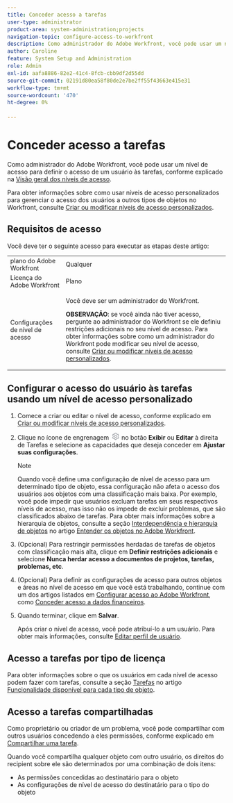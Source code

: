 ```yaml
---
title: Conceder acesso a tarefas
user-type: administrator
product-area: system-administration;projects
navigation-topic: configure-access-to-workfront
description: Como administrador do Adobe Workfront, você pode usar um nível de acesso para definir o acesso de um usuário às tarefas no Workfront.
author: Caroline
feature: System Setup and Administration
role: Admin
exl-id: aafa8886-82e2-41c4-8fcb-cbb9df2d55dd
source-git-commit: 02191d80ea58f80de2e7be2ff55f43663e415e31
workflow-type: tm+mt
source-wordcount: '470'
ht-degree: 0%

---
```


# Conceder acesso a tarefas

Como administrador do Adobe Workfront, você pode usar um nível de acesso para definir o acesso de um usuário às tarefas, conforme explicado na [Visão geral dos níveis de acesso](../../../administration-and-setup/add-users/access-levels-and-object-permissions/access-levels-overview.md).

Para obter informações sobre como usar níveis de acesso personalizados para gerenciar o acesso dos usuários a outros tipos de objetos no Workfront, consulte [Criar ou modificar níveis de acesso personalizados](../../../administration-and-setup/add-users/configure-and-grant-access/create-modify-access-levels.md).

## Requisitos de acesso

Você deve ter o seguinte acesso para executar as etapas deste artigo:

<table style="table-layout:auto"> 
 <col> 
 <col> 
 <tbody> 
  <tr> 
   <td role="rowheader">plano do Adobe Workfront</td> 
   <td>Qualquer</td> 
  </tr> 
  <tr> 
   <td role="rowheader">Licença do Adobe Workfront</td> 
   <td>Plano</td> 
  </tr> 
  <tr> 
   <td role="rowheader">Configurações de nível de acesso</td> 
   <td> <p>Você deve ser um administrador do Workfront.</p> <p><b>OBSERVAÇÃO</b>: se você ainda não tiver acesso, pergunte ao administrador do Workfront se ele definiu restrições adicionais no seu nível de acesso. Para obter informações sobre como um administrador do Workfront pode modificar seu nível de acesso, consulte <a href="../../../administration-and-setup/add-users/configure-and-grant-access/create-modify-access-levels.md" class="MCXref xref" data-mc-variable-override="">Criar ou modificar níveis de acesso personalizados</a>.</p> </td> 
  </tr> 
 </tbody> 
</table>

## Configurar o acesso do usuário às tarefas usando um nível de acesso personalizado

1. Comece a criar ou editar o nível de acesso, conforme explicado em [Criar ou modificar níveis de acesso personalizados](../../../administration-and-setup/add-users/configure-and-grant-access/create-modify-access-levels.md).
1. Clique no ícone de engrenagem ![](assets/gear-icon-settings.png) no botão **Exibir** ou **Editar** à direita de Tarefas e selecione as capacidades que deseja conceder em **Ajustar suas configurações**.

   >[!NOTE]
   >
   >Quando você define uma configuração de nível de acesso para um determinado tipo de objeto, essa configuração não afeta o acesso dos usuários aos objetos com uma classificação mais baixa. Por exemplo, você pode impedir que usuários excluam tarefas em seus respectivos níveis de acesso, mas isso não os impede de excluir problemas, que são classificados abaixo de tarefas. Para obter mais informações sobre a hierarquia de objetos, consulte a seção [Interdependência e hierarquia de objetos](../../../workfront-basics/navigate-workfront/workfront-navigation/understand-objects.md#understanding-interdependency-and-hierarchy-of-objects) no artigo [Entender os objetos no Adobe Workfront](../../../workfront-basics/navigate-workfront/workfront-navigation/understand-objects.md).

1. (Opcional) Para restringir permissões herdadas de tarefas de objetos com classificação mais alta, clique em **Definir restrições adicionais** e selecione **Nunca herdar acesso a documentos de projetos, tarefas, problemas, etc**.

1. (Opcional) Para definir as configurações de acesso para outros objetos e áreas no nível de acesso em que você está trabalhando, continue com um dos artigos listados em [Configurar acesso ao Adobe Workfront](../../../administration-and-setup/add-users/configure-and-grant-access/configure-access.md), como [Conceder acesso a dados financeiros](../../../administration-and-setup/add-users/configure-and-grant-access/grant-access-financial.md).
1. Quando terminar, clique em **Salvar**.

   Após criar o nível de acesso, você pode atribuí-lo a um usuário. Para obter mais informações, consulte [Editar perfil de usuário](../../../administration-and-setup/add-users/create-and-manage-users/edit-a-users-profile.md).

## Acesso a tarefas por tipo de licença

Para obter informações sobre o que os usuários em cada nível de acesso podem fazer com tarefas, consulte a seção [Tarefas](../../../administration-and-setup/add-users/access-levels-and-object-permissions/functionality-available-for-each-object-type.md#tasks) no artigo [Funcionalidade disponível para cada tipo de objeto](../../../administration-and-setup/add-users/access-levels-and-object-permissions/functionality-available-for-each-object-type.md).

## Acesso a tarefas compartilhadas

Como proprietário ou criador de um problema, você pode compartilhar com outros usuários concedendo a eles permissões, conforme explicado em [Compartilhar uma tarefa](../../../workfront-basics/grant-and-request-access-to-objects/share-a-task.md).

<!--
<div data-mc-conditions="QuicksilverOrClassic.Draft mode">
<p>If you make changes here, make them also in the "Grant access to" articles where this snippet had to be converted to text:</p>
<p>* reports, dashboards, and calendars</p>
<p>* financial data</p>
<p>* issue</p>
</div>
-->

Quando você compartilha qualquer objeto com outro usuário, os direitos do recipient sobre ele são determinados por uma combinação de dois itens:

* As permissões concedidas ao destinatário para o objeto
* As configurações de nível de acesso do destinatário para o tipo do objeto
